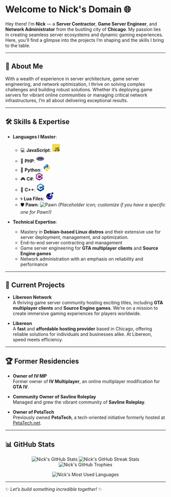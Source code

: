 # Welcome to Nick's Domain 🌐

Hey there! I’m **Nick** — a **Server Contractor**, **Game Server Engineer**, and **Network Administrator** from the bustling city of **Chicago**. My passion lies in creating seamless server ecosystems and dynamic gaming experiences. Here, you'll find a glimpse into the projects I’m shaping and the skills I bring to the table.

---

## 🌟 About Me

With a wealth of experience in server architecture, game server engineering, and network optimization, I thrive on solving complex challenges and building robust solutions. Whether it’s deploying game servers for vibrant online communities or managing critical network infrastructures, I’m all about delivering exceptional results.

---

## 🛠️ Skills & Expertise

- **Languages I Master**:
  - 💻 **JavaScript**: <img src="https://raw.githubusercontent.com/devicons/devicon/master/icons/javascript/javascript-original.svg" alt="JavaScript" width="25" height="25">
  - 🐘 **PHP**: <img src="https://raw.githubusercontent.com/devicons/devicon/master/icons/php/php-original.svg" alt="PHP" width="25" height="25">
  - 🐍 **Python**: <img src="https://raw.githubusercontent.com/devicons/devicon/master/icons/python/python-original.svg" alt="Python" width="25" height="25">
  - 🎮 **C#**: <img src="https://raw.githubusercontent.com/devicons/devicon/master/icons/csharp/csharp-original.svg" alt="C#" width="25" height="25">
  - 🔢 **C++**: <img src="https://raw.githubusercontent.com/devicons/devicon/master/icons/cplusplus/cplusplus-original.svg" alt="C++" width="25" height="25">
  - 🌀 **Lua Files**: <img src="https://raw.githubusercontent.com/devicons/devicon/master/icons/lua/lua-original.svg" alt="Lua Files" width="25" height="25">
  - 🛡️ **Pawn**: <img src="https://raw.githubusercontent.com/devicons/devicon/master/icons/sublimetext/sublimetext-original.svg" alt="Pawn" width="25" height="25"> _(Placeholder icon; customize if you have a specific one for Pawn!)_

- **Technical Expertise**:
  - Mastery in **Debian-based Linux distros** and their extensive use for server deployment, management, and optimization.
  - End-to-end server contracting and management
  - Game server engineering for **GTA multiplayer clients** and **Source Engine games**
  - Network administration with an emphasis on reliability and performance

---

## 🚧 Current Projects

- **Libereon Network**  
  A thriving game server community hosting exciting titles, including **GTA multiplayer clients** and **Source Engine games**. We’re on a mission to create immersive gaming experiences for players worldwide.

- **Libereon**  
  A **fast** and **affordable hosting provider** based in Chicago, offering reliable solutions for individuals and businesses alike. At Libereon, speed meets efficiency.

---

## 🏆 Former Residencies

- **Owner of IV:MP**  
  Former owner of **IV Multiplayer**, an online multiplayer modification for **GTA IV**.

- **Community Owner of Savline Roleplay**  
  Managed and grew the vibrant community of **Savline Roleplay**.

- **Owner of PetaTech**  
  Previously owned **PetaTech**, a tech-oriented initiative formerly hosted at [PetaTech.net](http://PetaTech.net).

---

## 📊 GitHub Stats

<p align="center">
  <img src="https://github-readme-stats.vercel.app/api?username=WuskieFTW1113&show_icons=true&theme=radical" alt="Nick's GitHub Stats" />
  <img src="https://github-readme-streak-stats.herokuapp.com/?user=WuskieFTW1113&theme=radical" alt="Nick's GitHub Streak Stats" />
  <img src="https://github-profile-trophy.vercel.app/?username=WuskieFTW1113&theme=radical" alt="Nick's GitHub Trophies" />
</p>

<p align="center">
  <img src="https://github-readme-stats.vercel.app/api/top-langs/?username=WuskieFTW1113&layout=compact&theme=radical" alt="Nick's Most Used Languages" />
</p>

---

✨ *Let’s build something incredible together!* ✨

